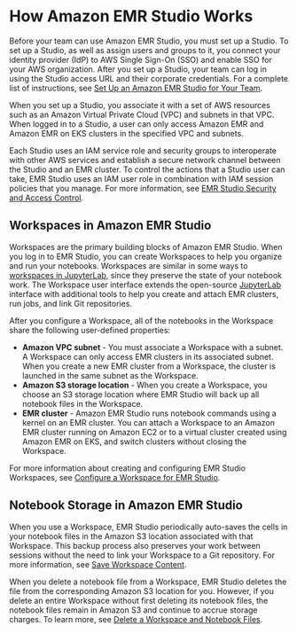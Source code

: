 # How Amazon EMR Studio Works<a name="how-emr-studio-works"></a>

Before your team can use Amazon EMR Studio, you must set up a Studio\. To set up a Studio, as well as assign users and groups to it, you connect your identity provider \(IdP\) to AWS Single Sign\-On \(SSO\) and enable SSO for your AWS organization\. After you set up a Studio, your team can log in using the Studio access URL and their corporate credentials\. For a complete list of instructions, see [Set Up an Amazon EMR Studio for Your Team](emr-studio-set-up.md)\.

When you set up a Studio, you associate it with a set of AWS resources such as an Amazon Virtual Private Cloud \(VPC\) and subnets in that VPC\. When logged in to a Studio, a user can only access Amazon EMR and Amazon EMR on EKS clusters in the specified VPC and subnets\. 

Each Studio uses an IAM service role and security groups to interoperate with other AWS services and establish a secure network channel between the Studio and an EMR cluster\. To control the actions that a Studio user can take, EMR Studio uses an IAM user role in combination with IAM session policies that you manage\. For more information, see [EMR Studio Security and Access Control](emr-studio-security.md)\.

## Workspaces in Amazon EMR Studio<a name="emr-studio-workspaces"></a>

Workspaces are the primary building blocks of Amazon EMR Studio\. When you log in to EMR Studio, you can create Workspaces to help you organize and run your notebooks\. Workspaces are similar in some ways to [workspaces in JupyterLab](https://jupyterlab.readthedocs.io/en/latest/user/urls.html#managing-workspaces-ui), since they preserve the state of your notebook work\. The Workspace user interface extends the open\-source [JupyterLab](https://jupyterlab.readthedocs.io/en/latest/user/interface.html) interface with additional tools to help you create and attach EMR clusters, run jobs, and link Git repositories\.

After you configure a Workspace, all of the notebooks in the Workspace share the following user\-defined properties:
+ **Amazon VPC subnet** \- You must associate a Workspace with a subnet\. A Workspace can only access EMR clusters in its associated subnet\. When you create a new EMR cluster from a Workspace, the cluster is launched in the same subnet as the Workspace\. 
+ **Amazon S3 storage location** \- When you create a Workspace, you choose an S3 storage location where EMR Studio will back up all notebook files in the Workspace\.
+ **EMR cluster** \- Amazon EMR Studio runs notebook commands using a kernel on an EMR cluster\. You can attach a Workspace to an Amazon EMR cluster running on Amazon EC2 or to a virtual cluster created using Amazon EMR on EKS, and switch clusters without closing the Workspace\. 

For more information about creating and configuring EMR Studio Workspaces, see [Configure a Workspace for EMR Studio](emr-studio-configure-workspace.md)\.

## Notebook Storage in Amazon EMR Studio<a name="emr-studio-storage"></a>

When you use a Workspace, EMR Studio periodically auto\-saves the cells in your notebook files in the Amazon S3 location associated with that Workspace\. This backup process also preserves your work between sessions without the need to link your Workspace to a Git repository\. For more information, see [Save Workspace Content](emr-studio-configure-workspace.md#emr-studio-save-workspace)\.

When you delete a notebook file from a Workspace, EMR Studio deletes the file from the corresponding Amazon S3 location for you\. However, if you delete an entire Workspace without first deleting its notebook files, the notebook files remain in Amazon S3 and continue to accrue storage charges\. To learn more, see [Delete a Workspace and Notebook Files](emr-studio-configure-workspace.md#emr-studio-delete-workspace)\.
